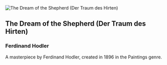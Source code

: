 
<div class="artwork-of-the-day">
  <div class="container">
    <div class="img-wrapper">
      <img
        src="https://images.metmuseum.org/CRDImages/ep/original/DP318843.jpg"
        alt="The Dream of the Shepherd (Der Traum des Hirten)" />
    </div>
    <div class="artwork-detail">
      <div class="artwork-origin"> 
        <h2 class="artwork-name">The Dream of the Shepherd (Der Traum des Hirten)</h2>
        <h3 class="artist">
          Ferdinand Hodler
        </h3>
      </div>
      <p class="description">
        A masterpiece by Ferdinand Hodler, created in 1896 in the Paintings genre.
      </p>
    </div>
  </div>
</div>
